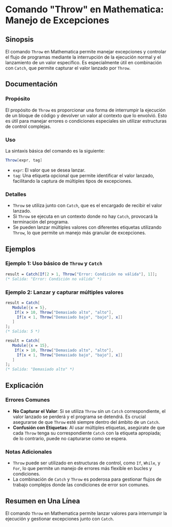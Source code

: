 <!--
Meta Description: # Comando "Throw" en Mathematica: Manejo de Excepciones ## Sinopsis El comando `Throw` en Mathematica permite manejar excepciones y controlar el flujo...
Meta Keywords: throw, catch, que, valor, mathematica
-->

# Comando "Throw" en Mathematica: Manejo de Excepciones

## Sinopsis
El comando `Throw` en Mathematica permite manejar excepciones y controlar el flujo de programas mediante la interrupción de la ejecución normal y el lanzamiento de un valor específico. Es especialmente útil en combinación con `Catch`, que permite capturar el valor lanzado por `Throw`.

## Documentación
### Propósito
El propósito de `Throw` es proporcionar una forma de interrumpir la ejecución de un bloque de código y devolver un valor al contexto que lo envolvió. Esto es útil para manejar errores o condiciones especiales sin utilizar estructuras de control complejas.

### Uso
La sintaxis básica del comando es la siguiente:

```mathematica
Throw[expr, tag]
```

- `expr`: El valor que se desea lanzar.
- `tag`: Una etiqueta opcional que permite identificar el valor lanzado, facilitando la captura de múltiples tipos de excepciones.

### Detalles
- `Throw` se utiliza junto con `Catch`, que es el encargado de recibir el valor lanzado.
- Si `Throw` se ejecuta en un contexto donde no hay `Catch`, provocará la terminación del programa.
- Se pueden lanzar múltiples valores con diferentes etiquetas utilizando `Throw`, lo que permite un manejo más granular de excepciones.

## Ejemplos
### Ejemplo 1: Uso básico de `Throw` y `Catch`
```mathematica
result = Catch[If[2 > 1, Throw["Error: Condición no válida"], 1]];
(* Salida: "Error: Condición no válida" *)
```

### Ejemplo 2: Lanzar y capturar múltiples valores
```mathematica
result = Catch[
   Module[{x = 5},
    If[x > 10, Throw["Demasiado alto", "alto"], 
     If[x < 1, Throw["Demasiado bajo", "bajo"], x]]
   ]
];
(* Salida: 5 *)

result = Catch[
   Module[{x = 15},
    If[x > 10, Throw["Demasiado alto", "alto"], 
     If[x < 1, Throw["Demasiado bajo", "bajo"], x]]
   ]
];
(* Salida: "Demasiado alto" *)
```

## Explicación
### Errores Comunes
- **No Capturar el Valor**: Si se utiliza `Throw` sin un `Catch` correspondiente, el valor lanzado se perderá y el programa se detendrá. Es crucial asegurarse de que `Throw` esté siempre dentro del ámbito de un `Catch`.
- **Confusión con Etiquetas**: Al usar múltiples etiquetas, asegúrate de que cada `Throw` tenga su correspondiente `Catch` con la etiqueta apropiada; de lo contrario, puede no capturarse como se espera.

### Notas Adicionales
- `Throw` puede ser utilizado en estructuras de control, como `If`, `While`, y `For`, lo que permite un manejo de errores más flexible en bucles y condiciones.
- La combinación de `Catch` y `Throw` es poderosa para gestionar flujos de trabajo complejos donde las condiciones de error son comunes.

## Resumen en Una Línea
El comando `Throw` en Mathematica permite lanzar valores para interrumpir la ejecución y gestionar excepciones junto con `Catch`.